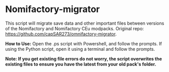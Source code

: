 # Nomifactory-migrator
This script will migrate save data and other important files between versions of the Nomifactory and Nomifactory CEu modpacks. Original repo: https://github.com/capSAR273/omnifactory-migrator.

**How to Use:**
Open the .ps script with Powershell, and follow the prompts. If using the Python script, open it using a terminal and follow the prompts.

**Note: If you get existing file errors do not worry, the script overwrites the existing files to ensure you have the latest from your old pack's folder.**

